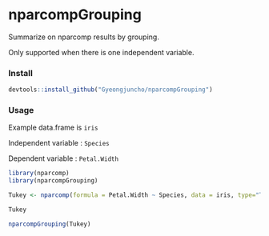 # nparcompGrouping

Summarize on nparcomp results by grouping.

Only supported when there is one independent variable.

### Install

```r
devtools::install_github("Gyeongjuncho/nparcompGrouping")
```


### Usage

Example data.frame is `iris`

Independent variable : `Species`

Dependent variable : `Petal.Width`

```r
library(nparcomp)
library(nparcompGrouping)

Tukey <- nparcomp(formula = Petal.Width ~ Species, data = iris, type="Tukey")

Tukey

nparcompGrouping(Tukey)
```
